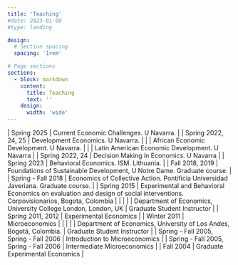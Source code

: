 ```yaml
---
title: 'Teaching'
#date: 2023-01-08
#type: landing

design:
  # Section spacing
  spacing: '1rem'

# Page sections
sections:
  - block: markdown
    content:
      title: Teaching
      text: ''
    design:
      width: 'wide'
---
```


| Spring 2025  | Current Economic Challenges. U Navarra. |
             | Spring 2022, 24, 25  | Development Economics. U Navarra. |
              |  | African Economic Development. U Navarra. |
              |  | Latin American Economic Development. U Navarra |
              | Spring 2022, 24 | Decision Making in Economics. U Navarra |
              | Spring 2023 | Behavioral Economics. ISM. Lithuania. |
              | Fall 2018, 2019 | Foundations of Sustainable Development, U Notre Dame. Graduate course. |
              | Spring - Fall 2018 | Economics of Collective Action. Pontificia Universidad Javeriana. Graduate course. |
              | Spring 2015 | Experimental and Behavioral Economics on evaluation and design of social interventions. Corpovisionarios, Bogota, Colombia |
              |  |  |
              | Department of Economics, University College London, London, UK | Graduate Student Instructor |
              | Spring 2011, 2012 | Experimental Economics |
              | Winter 2011 | Microeconomics |
              |  |  |
              | Department of Economics, University of Los Andes, Bogotá, Colombia. | Graduate Student Instructor |
              | Spring - Fall 2005, Spring - Fall 2006 | Introduction to Microeconomics |
              | Spring - Fall 2005, Spring - Fall 2006 | Intermediate Microeconomics |
              | Fall 2004 | Graduate Experimental Economics |